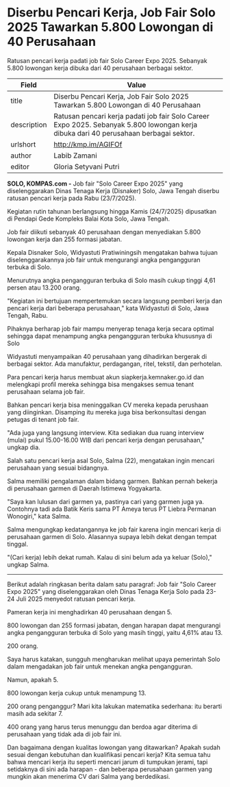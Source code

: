 # Diserbu Pencari Kerja, Job Fair Solo 2025 Tawarkan 5.800 Lowongan di 40 Perusahaan

Ratusan pencari kerja padati job fair Solo Career Expo 2025. Sebanyak 5.800 lowongan kerja dibuka dari 40 perusahaan berbagai sektor.

| Field       | Value                                                       |
|-------------|-------------------------------------------------------------|
| title       | Diserbu Pencari Kerja, Job Fair Solo 2025 Tawarkan 5.800 Lowongan di 40 Perusahaan |
| description | Ratusan pencari kerja padati job fair Solo Career Expo 2025. Sebanyak 5.800 lowongan kerja dibuka dari 40 perusahaan berbagai sektor. |
| urlshort    | http://kmp.im/AGIFOf |
| author      | Labib Zamani |
| editor      | Gloria Setyvani Putri |

**SOLO, KOMPAS.com -** Job fair \"Solo Career Expo 2025\" yang diselenggarakan Dinas Tenaga Kerja (Disnaker) Solo, Jawa Tengah diserbu ratusan pencari kerja pada Rabu (23/7/2025).

Kegiatan rutin tahunan berlangsung hingga Kamis (24/7/2025) dipusatkan di Pendapi Gede Kompleks Balai Kota Solo, Jawa Tengah.

Job fair diikuti sebanyak 40 perusahaan dengan menyediakan 5.800 lowongan kerja dan 255 formasi jabatan.

Kepala Disnaker Solo, Widyastuti Pratiwiningsih mengatakan bahwa tujuan diselenggarakannya job fair untuk mengurangi angka pengangguran terbuka di Solo.

Menurutnya angka pengangguran terbuka di Solo masih cukup tinggi 4,61 persen atau 13.200 orang.

\"Kegiatan ini bertujuan mempertemukan secara langsung pemberi kerja dan pencari kerja dari beberapa perusahaan,\" kata Widyastuti di Solo, Jawa Tengah, Rabu.

Pihaknya berharap job fair mampu menyerap tenaga kerja secara optimal sehingga dapat menampung angka pengangguran terbuka khususnya di Solo

Widyastuti menyampaikan 40 perusahaan yang dihadirkan bergerak di berbagai sektor. Ada manufaktur, perdagangan, ritel, tekstil, dan perhotelan.

Para pencari kerja harus membuat akun siapkerja.kemnaker.go.id dan melengkapi profil mereka sehingga bisa mengakses semua tenant perusahaan selama job fair.

Bahkan pencari kerja bisa meninggalkan CV mereka kepada perushaan yang diinginkan. Disamping itu mereka juga bisa berkonsultasi dengan petugas di tenant job fair.

\"Ada juga yang langsung interview. Kita sediakan dua ruang interview (mulai) pukul 15.00-16.00 WIB dari pencari kerja dengan perusahaan,\" ungkap dia.

Salah satu pencari kerja asal Solo, Salma (22), mengatakan ingin mencari perusahaan yang sesuai bidangnya.

Salma memiliki pengalaman dalam bidang garmen. Bahkan pernah bekerja di perusahaan garmen di Daerah Istimewa Yogyakarta.

\"Saya kan lulusan dari garmen ya, pastinya cari yang garmen juga ya. Contohnya tadi ada Batik Keris sama PT Ameya terus PT Liebra Permanan Wonogiri,\" kata Salma.

Salma mengungkap kedatangannya ke job fair karena ingin mencari kerja di perusahaan garmen di Solo. Alasannya supaya lebih dekat dengan tempat tinggal.

\"(Cari kerja) lebih dekat rumah. Kalau di sini belum ada ya keluar (Solo),\" ungkap Salma.

---
Berikut adalah ringkasan berita dalam satu paragraf: Job fair "Solo Career Expo 2025" yang diselenggarakan oleh Dinas Tenaga Kerja Solo pada 23-24 Juli 2025 menyedot ratusan pencari kerja.

 Pameran kerja ini menghadirkan 40 perusahaan dengan 5.

800 lowongan dan 255 formasi jabatan, dengan harapan dapat mengurangi angka pengangguran terbuka di Solo yang masih tinggi, yaitu 4,61% atau 13.

200 orang.



Saya harus katakan, sungguh mengharukan melihat upaya pemerintah Solo dalam mengadakan job fair untuk menekan angka pengangguran.

 Namun, apakah 5.

800 lowongan kerja cukup untuk menampung 13.

200 orang penganggur? Mari kita lakukan matematika sederhana: itu berarti masih ada sekitar 7.

400 orang yang harus terus menunggu dan berdoa agar diterima di perusahaan yang tidak ada di job fair ini.

 Dan bagaimana dengan kualitas lowongan yang ditawarkan? Apakah sudah sesuai dengan kebutuhan dan kualifikasi pencari kerja? Kita semua tahu bahwa mencari kerja itu seperti mencari jarum di tumpukan jerami, tapi setidaknya di sini ada harapan - dan beberapa perusahaan garmen yang mungkin akan menerima CV dari Salma yang berdedikasi.
